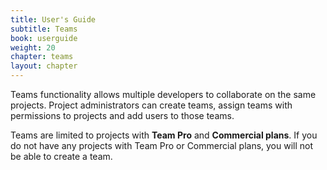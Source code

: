 ```yaml
---
title: User's Guide
subtitle: Teams
book: userguide
weight: 20
chapter: teams
layout: chapter
---
```

Teams functionality allows multiple developers to collaborate on the same projects. Project administrators can create teams, assign teams with permissions to projects and add users to those teams.

Teams are limited to projects with **Team Pro** and **Commercial plans**. If you do not have any projects with Team Pro or Commercial plans, you will not be able to create a team.
